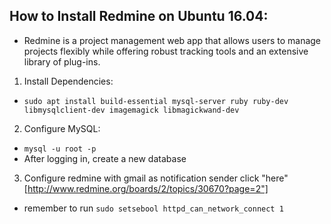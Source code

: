 
 ## How to Install Redmine on Ubuntu 16.04:

 - Redmine is a project management web app that allows users to manage projects flexibly while offering robust tracking tools and an extensive library of plug-ins. 

 1. Install Dependencies:
 - `sudo apt install build-essential mysql-server ruby ruby-dev libmysqlclient-dev imagemagick libmagickwand-dev`

 2. Configure MySQL:
 - `mysql -u root -p`
 - After logging in, create a new database 

 3. Configure redmine with gmail as notification sender
 click "here"[http://www.redmine.org/boards/2/topics/30670?page=2"]
 - remember to run `sudo setsebool httpd_can_network_connect 1`
